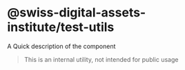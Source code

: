 # @swiss-digital-assets-institute/test-utils

A Quick description of the component

> This is an internal utility, not intended for public usage
